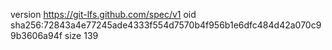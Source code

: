 version https://git-lfs.github.com/spec/v1
oid sha256:72843a4e77245ade4333f554d7570b4f956b1e6dfc484d42a070c99b3606a94f
size 139
